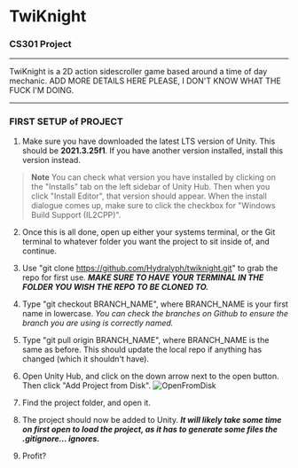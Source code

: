 # TwiKnight
### CS301 Project
<hr>
TwiKnight is a 2D action sidescroller game based around a time of day mechanic.
ADD MORE DETAILS HERE PLEASE, I DON'T KNOW WHAT THE FUCK I'M DOING.

<hr>

### FIRST SETUP of PROJECT

1. Make sure you have downloaded the latest LTS version of Unity. This should be **2021.3.25f1**. If you have another version installed, install this version instead.
  
  > **Note**
> You can check what version you have installed by clicking on the "Installs" tab on the left sidebar of Unity Hub. Then when you click "Install Editor", that version should appear.
          When the install dialogue comes up, make sure to click the checkbox for "Windows Build Support (IL2CPP)".

2. Once this is all done, open up either your systems terminal, or the Git terminal to whatever folder you want the project to sit inside of, and continue.

3. Use "git clone https://github.com/Hydralyph/twiknight.git" to grab the repo for first use. ***MAKE SURE TO HAVE YOUR TERMINAL IN THE FOLDER YOU WISH THE REPO TO BE CLONED TO.***

4. Type "git checkout BRANCH_NAME", where BRANCH_NAME is your first name in lowercase. *You can check the branches on Github to ensure the branch you are using is correctly named.*

5. Type "git pull origin BRANCH_NAME", where BRANCH_NAME is the same as before. This should update the local repo if anything has changed (which it shouldn't have).

6. Open Unity Hub, and click on the down arrow next to the open button. Then click "Add Project from Disk".
![OpenFromDisk](https://github.com/Hydralyph/twiknight/assets/13327355/612905bf-ebd8-452f-8277-633ddfb13a1f)

5. Find the project folder, and open it.

6. The project should now be added to Unity. ***It will likely take some time on first open to load the project, as it has to generate some files the .gitignore... ignores.***

7. Profit?
